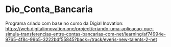 # Dio_Conta_Bancaria

Programa criado com base no curso da Digial Inovation: 
https://web.digitalinnovation.one/project/criando-uma-aplicacao-que-simula-transferencias-entre-contas-bancarias-com-net/learning/af74994e-9765-4f8c-99b5-3222bdf55845?back=/track/everis-new-talents-2-net
